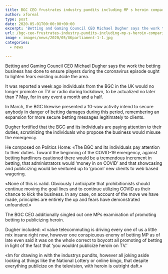 ```yaml
---
title: BGC CEO frustrates industry pundits including MP s heroin comparison
author: xforeal 
type: post
date: 2020-05-01T00:00:00+00:00
excerpt: 'Betting and Gaming Council CEO Michael Dugher says the work the betting business has done to ensure players during the coronavirus flare-up ought to reduce fears existing outside the sector '
url: /bgc-ceo-frustrates-industry-pundits-including-mp-s-heroin-comparison/
image : images/news/2020/05/UKparliament-1-1.jpg
categories:
  - news

---
```

Betting and Gaming Council CEO Michael Dugher says the work the betting business has done to ensure players during the coronavirus episode ought to lighten fears existing outside the area. 

It was reported a week ago individuals from the BGC in the UK would no longer promote on TV or radio during lockdown, to be actualized no later than 7 May, for in any event a month and a half. 

In March, the BGC likewise presented a 10-vow activity intend to secure anybody in danger of betting damages during this period, remembering an expansion for more secure betting messages legitimately to clients. 

Dugher fortified that the BGC and its individuals are paying attention to their duties, scrutinizing the individuals who propose the business would misuse the emergency. 

He composed on Politics Home: &#171;The BGC and its individuals pay attention to their duties. Toward the beginning of the COVID-19 emergency, against betting hardliners cautioned there would be a tremendous increment in betting, that administrators would &#8216;money in on COVID&#8217; and that showcasing and publicizing would be ventured up to &#8216;groom&#8217; new clients to web based wagering. 

&#171;None of this is valid. Obviously I anticipate that prohibitionists should continue moving the goal lines and to continue utilizing COVID as their chance to kick the business. In any case, on account of the move we have made, principles are entirely the up and fears have demonstrated unfounded.&#187; 

The BGC CEO additionally singled out one MPs examination of promoting betting to publicizing heroin. 

Dugher included: &#171;I value telecommuting is driving every one of us a little mix insane right now, however one conspicuous enemy of betting MP as of late even said it was on the whole correct to boycott all promoting of betting in light of the fact that &#8216;you wouldnt publicize heroin on TV.&#8217; 

&#171;Im for drawing in with the industrys pundits, however all joking aside looking at things like the National Lottery or online bingo, that despite everything publicize on the television, with heroin is outright daft.&#187;
